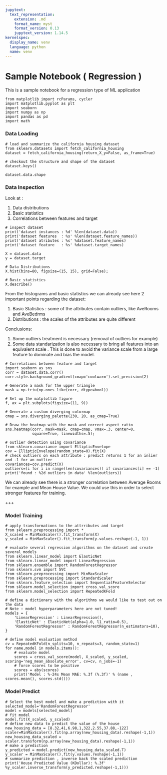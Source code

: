 ```yaml
---
jupytext:
  text_representation:
    extension: .md
    format_name: myst
    format_version: 0.13
    jupytext_version: 1.14.5
kernelspec:
  display_name: venv
  language: python
  name: venv
---
```


# Sample Notebook ( Regression )

This is a sample notebook for a regression type of ML application

```{code-cell} ipython3
from matplotlib import rcParams, cycler
import matplotlib.pyplot as plt
import seaborn
import numpy as np
import pandas as pd
import math
```

### Data Loading

```{code-cell} ipython3
# load and summarize the california housing dataset
from sklearn.datasets import fetch_california_housing
dataset = fetch_california_housing(return_X_y=False, as_frame=True)
```

```{code-cell} ipython3
# checkout the structure and shape of the dataset
dataset.keys()
```

```{code-cell} ipython3
dataset.data.shape
```

### Data Inspection
Look at :
 1. Data distributions 
 2. Basic statistics
 3. Correlations between features and target

```{code-cell} ipython3
# inspect dataset
print('dataset instances : %d' %len(dataset.data))
print('dataset features  : %s' %len(dataset.feature_names))
print('dataset atributes : %s' %dataset.feature_names)
print('dataset feature   : %s' %dataset.target_names)
```

```{code-cell} ipython3
X = dataset.data
y = dataset.target
```

```{code-cell} ipython3
# Data Distributions
X.hist(bins=80, figsize=(15, 15), grid=False);
```

```{code-cell} ipython3
# Basic statistics
X.describe()
```

From the histograms and basic statistics we can already see here 2 important points regarding the dataset:

 1. Basic Statistics : some of the attributes contain outliers, like AveRooms and AveBedrms  
 2. Distributions : the scales of the attributes are quite different


 Conclusions:

 1. Some outliers treatment is necessary (removal of outliers for example)
 2. Some data standarization is also necessary to bring all features into an equivalent scale . This is done to avoid the variance scale from a large feature to dominate and bias the model.

```{code-cell} ipython3
# Correlations between feature and target
import seaborn as sns
corr = dataset.data.corr()
corr.style.background_gradient(cmap='coolwarm').set_precision(2)

# Generate a mask for the upper triangle
mask = np.triu(np.ones_like(corr, dtype=bool))

# Set up the matplotlib figure
f, ax = plt.subplots(figsize=(11, 9))

# Generate a custom diverging colormap
cmap = sns.diverging_palette(230, 20, as_cmap=True)

# Draw the heatmap with the mask and correct aspect ratio
sns.heatmap(corr, mask=mask, cmap=cmap, vmax=.3, center=0,
            square=True, linewidths=.5);
```

```{code-cell} ipython3
# outlier detection using covariance
from sklearn.covariance import EllipticEnvelope
cov = EllipticEnvelope(random_state=0).fit(X)
# check outliers on each attribute : predict returns 1 for an inlier and -1 for an outlier
covariances=cov.predict(X)
outliers=[i for i in range(len(covariances)) if covariances[i] == -1]
print('found : %2d outliers in data' %len(outliers))
```

We can already see there is a stronger correlation between Average Rooms for example and Mean House Value.
We could use this in order to select stronger features for training.

+++

### Model Training

```{code-cell} ipython3
# apply transformations to the attrributes and target
from sklearn.preprocessing import *
X_scaled = MinMaxScaler().fit_transform(X) 
y_scaled = MinMaxScaler().fit_transform(y.values.reshape(-1, 1))
```

```{code-cell} ipython3
# evaluate several regression algorithms on the dataset and create several models
from sklearn.linear_model import ElasticNet
from sklearn.linear_model import LinearRegression
from sklearn.ensemble import RandomForestRegressor
from sklearn.svm import SVC
from sklearn.preprocessing import MinMaxScaler
from sklearn.preprocessing import StandardScaler
from sklearn.feature_selection import SequentialFeatureSelector
from sklearn.model_selection import cross_val_score
from sklearn.model_selection import RepeatedKFold

# define a dictionary with the algorithms we would like to test out on the data
# Note : model hyperparameters here are not tuned!
models = {
    'LinearRegression' : LinearRegression(),
    'ElasticNet' : ElasticNet(alpha=1.0, l1_ratio=0.5),
    'RandomForestRegressor' : RandomForestRegressor(n_estimators=10),
}

# define model evaluation method
cv = RepeatedKFold(n_splits=10, n_repeats=3, random_state=1)
for name,model in models.items():
    # evaluate model
    scores = cross_val_score(model, X_scaled, y_scaled, scoring='neg_mean_absolute_error', cv=cv, n_jobs=-1)
    # force scores to be positive
    scores = abs(scores)
    print('Model : %-24s Mean MAE: %.3f (%.3f)' % (name , scores.mean(), scores.std()))
```

### Model Predict

```{code-cell} ipython3
# Select the best model and make a prediction with it
selected_model='RandomForestRegressor'
model = models[selected_model]
# fit model
model.fit(X_scaled, y_scaled)
# define new data to predict the value of the house
new_housing_data = [8.32,41,6.98,1,322,2.55,37.88,-122]
scaler=MinMaxScaler().fit(np.array(new_housing_data).reshape(-1,1))
new_housing_data_scaled = scaler.transform(np.array(new_housing_data).reshape(-1,1))
# make a prediction
y_predicted = model.predict(new_housing_data_scaled.T)
y_scaler = MinMaxScaler().fit(y.values.reshape(-1,1))
# summarize prediction , inverse back the scaled prediction
print('House Predicted Value (KDollar): %.3f' %y_scaler.inverse_transform(y_predicted.reshape(-1,1)))
```
